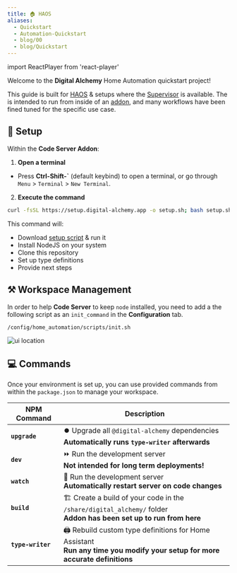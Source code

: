 ```yaml
---
title: 🏠 HAOS
aliases:
  - Quickstart
  - Automation-Quickstart
  - blog/00
  - blog/Quickstart
---
```

import ReactPlayer from 'react-player'

Welcome to the **Digital Alchemy** Home Automation quickstart project!

This guide is built for [HAOS](https://developers.home-assistant.io/docs/operating-system/) & setups where the [Supervisor](https://developers.home-assistant.io/docs/supervisor/) is available.
The is intended to run from inside of an [addon](/docs/home-automation/quickstart/haos/addon), and many workflows have been fined tuned for the specific use case.

## 🚀 Setup

Within the **Code Server Addon**:

1. **Open a terminal**
  - Press **Ctrl-Shift-\`** (default keybind) to open a terminal, or go through `Menu` > `Terminal` > `New Terminal`.
2. **Execute the command**

```bash
curl -fsSL https://setup.digital-alchemy.app -o setup.sh; bash setup.sh
```

This command will:

- Download [setup script](https://raw.githubusercontent.com/Digital-Alchemy-TS/haos-template/main/scripts/setup.sh) & run it
- Install NodeJS on your system
- Clone this repository
- Set up type definitions
- Provide next steps

<ReactPlayer playing controls url='/haos_quickstart.mp4' playing={false} />


## ⚒️ Workspace Management

In order to help **Code Server** to keep `node` installed, you need to add a the following script as an `init_command` in the **Configuration** tab.

```bash
/config/home_automation/scripts/init.sh
```

![ui location](/img/init_command.png)

## 💻 Commands

Once your environment is set up, you can use provided commands from within the `package.json` to manage your workspace.

| NPM Command | Description |
| ---- | ---- |
| **`upgrade`** | ⏺️ Upgrade all `@digital-alchemy` dependencies<br />**Automatically runs `type-writer` afterwards** |
| **`dev`** | ⏩ Run the development server<br />**Not intended for long term deployments!** |
| **`watch`** | 👀 Run the development server<br />**Automatically restart server on code changes** |
| **`build`** | 🏗️ Create a build of your code in the `/share/digital_alchemy/` folder<br />**Addon has been set up to run from here** |
| **`type-writer`** | 🖨️ Rebuild custom type definitions for Home Assistant<br />**Run any time you modify your setup for more accurate definitions** |
